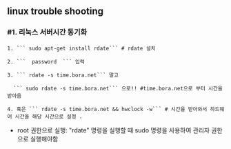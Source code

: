 

## linux trouble shooting

### #1. 리눅스 서버시간 동기화 

    1. ``` sudo apt-get install rdate``` # rdate 설치
   
    2. ```  password  ``` 입력 
   
    3. ``` rdate -s time.bora.net``` 말고 
   
      ``` sudo rdate -s time.bora.net``` 으로!! #time.bora.net으로 부터 시간을 받아옴
   
    4. 혹은 ``` rdate -s time.bora.net && hwclock -w``` # 시간을 받아와서 하드웨어 시간을 해당 시간으로 설정 .
   
* root 권한으로 실행: "rdate" 명령을 실행할 때 sudo 명령을 사용하여 관리자 권한으로 실행해야함

